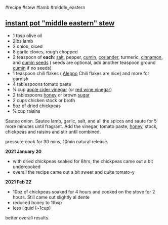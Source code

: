 #recipe #stew #lamb #middle_eastern

## [instant pot "middle eastern" stew](https://www.feastingathome.com/instant-pot-middle-eastern-lamb-stew/#tasty-recipes-17805)

- 1 tbsp olive oil
- 2lbs lamb
- 2 onion, diced
- 8 garlic cloves, rough chopped
- 2 teaspoon of **each**: [salt](https://amzn.to/3gphtxC), pepper, [cumin](https://amzn.to/2GvSmZW), [coriander](https://amzn.to/2GoiYgC), turmeric, [cinnamon](https://amzn.to/2CNz9B1), and [cumin seeds](https://amzn.to/2D6pkOy) ( seeds are optional, add another teaspoon ground [cumin](https://amzn.to/2GvSmZW) if no seeds)
- 1 teaspoon chili flakes ( [Aleppo](https://amzn.to/2vOLbap) Chili flakes are nice) and more for garnish
- 4 tablespoons tomato paste
- ¼ cup [apple cider vinegar](https://amzn.to/2PgsMez) (or [red wine vinegar](https://amzn.to/3h166LS))
- 2 tablespoons [honey](https://www.feastingathome.com/honey-simple-syrup/) or brown [sugar](https://amzn.to/3g6doxA)
- 2 cups chicken stock or broth
- 5oz of dried chickpeas
- ¼ cup raisins

Sautee onion. Sautee lamb, garlic, salt, and all the spices and saute for 5 more minutes until fragrant. Add the vinegar, tomato paste, [honey](https://www.feastingathome.com/honey-simple-syrup/), stock, chickpeas and raisins and stir until combined.

pressure cook for 30 mins, 10min natural release.

**2021 January 20**

* with dried chickpeas soaked for 8hrs, the chickpeas came out a bit undercooked
* overall the recipe came out a bit sweet and quite tomato-y

**2021 Feb 22**

- 10oz of chickpeas soaked for 4 hours and cooked on the stove for 2 hours. Still came out slightly al dente
- reduced honey to 1tbsp
- less liquid (~1cup)

better overall results. 